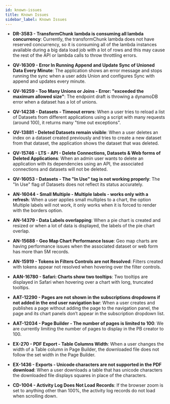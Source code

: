 ```yaml
---
id: known-issues
title: Known Issues
sidebar_label: Known Issues
---
```

<div style={{textAlign: "justify"}}>


* **DR-3583 - TransformChunk lambda is consuming all lambda concurrency**: Currently, the transformChunk lambda does not have reserved concurrency, so it is consuming all of the lambda instances available during a big data load job with a lot of rows and this may cause the rest of the API or lambda calls to throw throttling errors.

* **QV-16309 - Error In Running Append and Update Sync of Unioned Data Every Minute**: The application shows an error message and stops running the sync when a user adds Union and configures Sync with append and updates every minute.

* **QV-16259 - Too Many Unions or Joins - Error: "exceeded the maximum allowed size"**: The endpoint draft is throwing a dynamoDB error when a dataset has a lot of unions.

* **QV-14238 - Datasets - Timeout errors**: When a user tries to reload a list of Datasets from different applications using a script with many requests (around 100), it returns many "time out exceptions".

* **QV-13881 - Deleted Datasets remain visible**: When a user deletes an index on a dataset created previously and tries to create a new dataset from that dataset, the application shows the dataset that was deleted.

* **QV-15746 - LTS - API - Delete Connections, Datasets & Web forms of Deleted Applications**: When an admin user wants to delete an application with its dependencies using an API, the associated connections and datasets will not be deleted.

* **QV-16053 - Datasets - The "In Use" tag is not working properly**: The "In Use" flag of Datasets does not reflect its status accurately.

* **AN-16044 - Small Multiple - Multiple labels - works only with a refresh**: When a user applies small multiples to a chart, the option Multiple labels will not work, it only works when it is forced to render with the borders option.

* **AN-14379 - Data Labels overlapping**: When a pie chart is created and resized or when a lot of data is displayed, the labels of the pie chart overlap.

* **AN-15688 - Geo Map Chart Performance Issue**: Geo map charts are having performance issues when the associated dataset or web form has more than 5M records. 

* **AN-15919 - Tokens in Filters Controls are not Resolved**: Filters created with tokens appear not resolved when hovering over the filter controls.

* **AAN-16780 - Safari: Charts show two tooltips**: Two tooltips are displayed in Safari when hovering over a chart with long, truncated tooltips.

* **AAT-12290 - Pages are not shown in the subscriptions dropdowns if not added in the end user navigation bar**: When a user creates and publishes a page without adding the page to the navigation panel, the page and its chart panels don’t appear in the subscription dropdown list.

* **AAT-12034 - Page Builder - The number of pages is limited to 100**: We are currently limiting the number of pages to display in the PB creator to 100. 

* **EX-270 - PDF Export - Table Columns Width**: When a user changes the width of a Table column in Page Builder, the downloaded file does not follow the set width in the Page Builder. 

* **EX-1436 - Exports - Unicode characters are not supported in the PDF download**: When a user downloads a table that has unicode characters the downloaded file displays squares in place of the characters.

* **CD-1004 - Activity Log Does Not Load Records**: If the browser zoom is set to anything other than 100%, the activity log records do not load when scrolling down.


</div>
